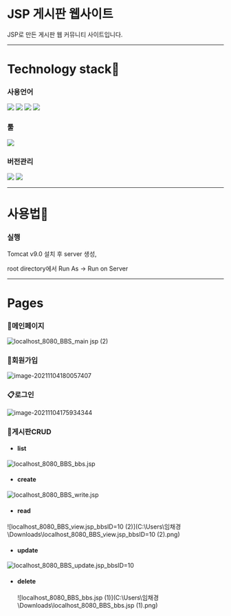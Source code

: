 # JSP 게시판 웹사이트 

 JSP로 만든 게시판 웹 커뮤니티 사이트입니다.

------

# Technology stack:baby_chick:

### 사용언어

<img src="https://img.shields.io/badge/HTML5-E34F26?style=for-the-badge&logo=HTML5&logoColor=white"> <img src="https://img.shields.io/badge/CSS3-1572B6?style=for-the-badge&logo=CSS3&logoColor=white"> <img src="https://img.shields.io/badge/JavaScript-F7DF1E?style=for-the-badge&logo=JavaScript&logoColor=black"> <img src="https://img.shields.io/badge/MySQL-4479A1?style=for-the-badge&logo=MySQL&logoColor=white"> 

### 툴

<img src="https://img.shields.io/badge/Eclipse IDE-2C2255?style=for-the-badge&logo=Eclipse IDE&logoColor=white"> 

### 버전관리

<img src="https://img.shields.io/badge/Git-F05032?style=for-the-badge&logo=Git&logoColor=white"> <img src="https://img.shields.io/badge/GitHub-181717?style=for-the-badge&logo=GitHub&logoColor=white">

------

# 사용법:eyes:

### 실행

Tomcat v9.0 설치 후 server 생성,

root directory에서 Run As → Run on Server

------

# Pages

### :pushpin:메인페이지

![localhost_8080_BBS_main jsp (2)](https://user-images.githubusercontent.com/77483541/140289288-3855dbde-328c-4a51-bf06-d52957cbf115.png)



### :scroll:회원가입

![image-20211104180057407](C:\Users\임채경\AppData\Roaming\Typora\typora-user-images\image-20211104180057407.png)

### :clipboard:로그인

![image-20211104175934344](C:\Users\임채경\AppData\Roaming\Typora\typora-user-images\image-20211104175934344.png)

### :open_file_folder:게시판CRUD

- #### list

![localhost_8080_BBS_bbs.jsp](C:\Users\임채경\Downloads\localhost_8080_BBS_bbs.jsp.png)

- #### create

![localhost_8080_BBS_write.jsp](C:\Users\임채경\Downloads\localhost_8080_BBS_write.jsp.png)

- #### read

![localhost_8080_BBS_view.jsp_bbsID=10 (2)](C:\Users\임채경\Downloads\localhost_8080_BBS_view.jsp_bbsID=10 (2).png)

- #### update

![localhost_8080_BBS_update.jsp_bbsID=10](C:\Users\임채경\Downloads\localhost_8080_BBS_update.jsp_bbsID=10.png)

- #### delete

  ![localhost_8080_BBS_bbs.jsp (1)](C:\Users\임채경\Downloads\localhost_8080_BBS_bbs.jsp (1).png)
